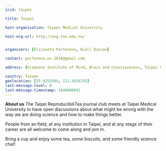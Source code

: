 ```yaml
---
jcid: taipei

title: Taipei 

host-organisation: Taipei Medical University 

host-org-url: http://eng.tmu.edu.tw/


organisers: [Elizaveta Parfenova, Niall Duncan] 

contact: parfenova.ev.2610@gmail.com 

address: [Graduate Institute of Mind, Brain and Consciousness, Taipei Medical University, 172-1 Keelung Road Section 2, 106, Taipei, Taiwan]

country: Taiwan
geolocation: [25.0253584, 121.5616235]
last-message-level: 0
last-message-timestamp: 1640680942
---
```


**About us**
The Taipei ReproducibiliTea journal club meets at Taipei Medical University to have open discussions about what might be wrong with the way we are doing science and how to make things better. 

People from an field, at any institution in Taipei, and at any stage of their career are all welcome to come along and join in. 

Bring a cup and enjoy some tea, some biscuits, and some friendly science chat!
